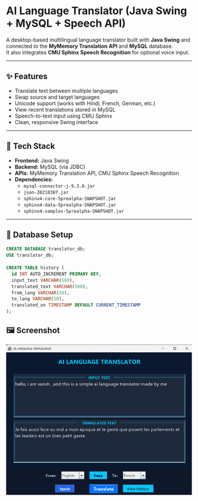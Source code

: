 # AI Language Translator (Java Swing + MySQL + Speech API)

A desktop-based multilingual language translator built with **Java Swing** and connected to the **MyMemory Translation API** and **MySQL** database.  
It also integrates **CMU Sphinx Speech Recognition** for optional voice input.

---

## ✨ Features
- Translate text between multiple languages
- Swap source and target languages
- Unicode support (works with Hindi, French, German, etc.)
- View recent translations stored in MySQL
- Speech-to-text input using CMU Sphinx
- Clean, responsive Swing interface

---

## 🧠 Tech Stack
- **Frontend:** Java Swing  
- **Backend:** MySQL (via JDBC)  
- **APIs:** MyMemory Translation API, CMU Sphinx Speech Recognition  
- **Dependencies:**  
  - `mysql-connector-j-9.3.0.jar`  
  - `json-20210307.jar`  
  - `sphinx4-core-5prealpha-SNAPSHOT.jar`  
  - `sphinx4-data-5prealpha-SNAPSHOT.jar`  
  - `sphinx4-samples-5prealpha-SNAPSHOT.jar`

---

## 🧱 Database Setup
```sql
CREATE DATABASE translator_db;
USE translator_db;

CREATE TABLE history (
  id INT AUTO_INCREMENT PRIMARY KEY,
  input_text VARCHAR(500),
  translated_text VARCHAR(500),
  from_lang VARCHAR(50),
  to_lang VARCHAR(50),
  translated_on TIMESTAMP DEFAULT CURRENT_TIMESTAMP
);
```
## 🖼️ Screenshot

![App Screenshot](screenshots/translator_ui.png)
